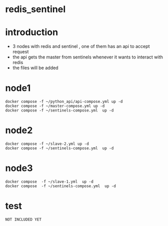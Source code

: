 # redis_sentinel
   

# introduction 

* 3 nodes with redis and sentinel , one of them has an api to accept request
* the api gets the master from sentinels whenever it wants to interact with redis 
* the files will be added
# node1
```
docker compose -f ~/python_api/api-compose.yml up -d 
docker compose -f ~/master-compose.yml up -d 
docker compose -f ~/sentinels-compose.yml  up -d 
```
# node2
```
docker compose -f ~/slave-2.yml up -d
docker compose -f ~/sentinels-compose.yml  up -d 
```
# node3
```
docker compose  -f ~/slave-1.yml  up -d 
docker compose  -f ~/sentinels-compose.yml  up -d
```

# test
```
NOT INCLUDED YET
```
